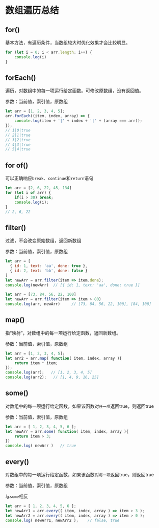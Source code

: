 # 数组遍历总结

## for()

基本方法，有遍历条件，当数组较大时优化效果才会比较明显。

```js
for (let i = 0; i < arr.length; i++) { 
    console.log(i)
}
```

## forEach()

遍历，对数组中的每一项运行给定函数。可修改原数组，没有返回值。<br>

参数：当前值，索引值，原数组

```js
let arr = [1, 2, 3, 4, 5];
arr.forEach((item, index, array) => {
    console.log(item + '|' + index + '|' + (array === arr));
});
// 1|0|true
// 2|1|true
// 3|2|true
// 4|3|true
// 5|4|true
```

## for of()

可以正确响应`break`、`continue`和`return`语句

```js
let arr = [2, 6, 22, 45, 134]
for (let i of arr) {
    if(i > 30) break;
    console.log(i);
}
// 2, 6, 22
```

## filter()

过滤，不会改变原始数组，返回新数组<br>

参数：当前值，索引值，原数组

```js
let arr = [
  { id: 1, text: 'aa', done: true },
  { id: 2, text: 'bb', done: false }
]
let newArr = arr.filter(item => item.done);
console.log(newArr)  // [{ id: 1, text: 'aa', done: true }]
 
let arr = [73, 84, 56, 22, 100]
let newArr = arr.filter(item => item > 80) 
console.log(arr, newArr)     // [73, 84, 56, 22, 100], [84, 100]
```

## map()

指“映射”，对数组中的每一项运行给定函数，返回新数组。<br>

参数：当前值，索引值，原数组

```js
let arr = [1, 2, 3, 4, 5];
let arr2 = arr.map( function( item, index, array ){
    return item * item;
});
console.log(arr);   // [1, 2, 3, 4, 5]
console.log(arr2);   // [1, 4, 9, 16, 25]
```

## some()

对数组中的每一项运行给定函数，如果该函数对`任一项`返回true，则返回true <br>

参数：当前值，索引值，原数组

```js
let arr = [ 1, 2, 3, 4, 5, 6 ];
let newArr = arr.some( function( item, index, array ){
    return item > 3;
})
console.log( newArr )   // true
```

## every()

对数组中的每一项运行给定函数，如果该函数对`每一项`返回true，则返回true<br>

参数：当前值，索引值，原数组

与`some`相反

```js
let arr = [ 1, 2, 3, 4, 5, 6 ];
let newArr1 = arr.every(( item, index, array ) => item > 3 );
let newArr2 = arr.every(( item, index, array ) => item > 0 );
console.log( newArr1, newArr2 );    // false, true
```

